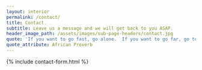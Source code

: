 ```yaml
---
layout: interior
permalink: /contact/
title: Contact.
subtitle: Leave us a message and we will get back to you ASAP.
header_image_path: /assets/images/sub-page-headers/contact.jpg
quote: 'If you want to go fast, go alone.  If you want to go far, go together.'
quote_attribute: African Proverb
---
```


{% include contact-form.html %}
